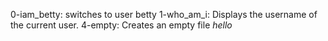 0-iam_betty: switches to user betty
1-who_am_i: Displays the username of the current user.
4-empty: Creates an empty file *hello*

